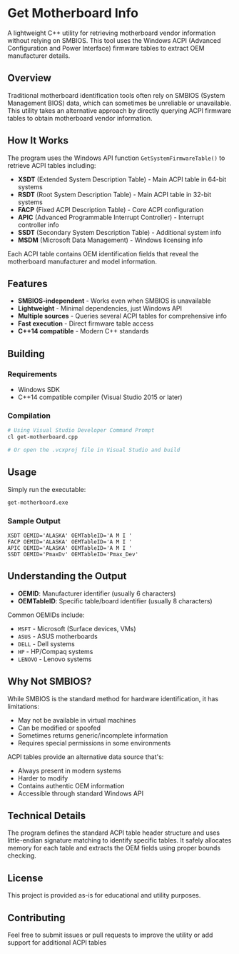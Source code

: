 # Get Motherboard Info

A lightweight C++ utility for retrieving motherboard vendor information without relying on SMBIOS. This tool uses the Windows ACPI (Advanced Configuration and Power Interface) firmware tables to extract OEM manufacturer details.

## Overview

Traditional motherboard identification tools often rely on SMBIOS (System Management BIOS) data, which can sometimes be unreliable or unavailable. This utility takes an alternative approach by directly querying ACPI firmware tables to obtain motherboard vendor information.

## How It Works

The program uses the Windows API function `GetSystemFirmwareTable()` to retrieve ACPI tables including:

- **XSDT** (Extended System Description Table) - Main ACPI table in 64-bit systems
- **RSDT** (Root System Description Table) - Main ACPI table in 32-bit systems  
- **FACP** (Fixed ACPI Description Table) - Core ACPI configuration
- **APIC** (Advanced Programmable Interrupt Controller) - Interrupt controller info
- **SSDT** (Secondary System Description Table) - Additional system info
- **MSDM** (Microsoft Data Management) - Windows licensing info

Each ACPI table contains OEM identification fields that reveal the motherboard manufacturer and model information.

## Features

- **SMBIOS-independent** - Works even when SMBIOS is unavailable
- **Lightweight** - Minimal dependencies, just Windows API
- **Multiple sources** - Queries several ACPI tables for comprehensive info
- **Fast execution** - Direct firmware table access
- **C++14 compatible** - Modern C++ standards

## Building

### Requirements
- Windows SDK
- C++14 compatible compiler (Visual Studio 2015 or later)

### Compilation
```bash
# Using Visual Studio Developer Command Prompt
cl get-motherboard.cpp

# Or open the .vcxproj file in Visual Studio and build
```

## Usage

Simply run the executable:

```bash
get-motherboard.exe
```

### Sample Output
```
XSDT OEMID='ALASKA' OEMTableID='A M I '
FACP OEMID='ALASKA' OEMTableID='A M I '
APIC OEMID='ALASKA' OEMTableID='A M I '
SSDT OEMID='PmaxDv' OEMTableID='Pmax_Dev'
```

## Understanding the Output

- **OEMID**: Manufacturer identifier (usually 6 characters)
- **OEMTableID**: Specific table/board identifier (usually 8 characters)

Common OEMIDs include:
- `MSFT` - Microsoft (Surface devices, VMs)
- `ASUS` - ASUS motherboards
- `DELL` - Dell systems
- `HP` - HP/Compaq systems
- `LENOVO` - Lenovo systems

## Why Not SMBIOS?

While SMBIOS is the standard method for hardware identification, it has limitations:
- May not be available in virtual machines
- Can be modified or spoofed
- Sometimes returns generic/incomplete information
- Requires special permissions in some environments

ACPI tables provide an alternative data source that's:
- Always present in modern systems
- Harder to modify
- Contains authentic OEM information
- Accessible through standard Windows API

## Technical Details

The program defines the standard ACPI table header structure and uses little-endian signature matching to identify specific tables. It safely allocates memory for each table and extracts the OEM fields using proper bounds checking.

## License

This project is provided as-is for educational and utility purposes.

## Contributing

Feel free to submit issues or pull requests to improve the utility or add support for additional ACPI tables
